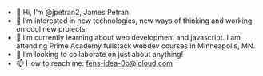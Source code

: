 - 👋 Hi, I’m @jpetran2, James Petran
- 👀 I’m interested in new technologies, new ways of thinking and working on cool new projects
- 🌱 I’m currently learning about web development and javascript. I am attending Prime Academy fullstack webdev courses in Minneapolis, MN.
- 💞️ I’m looking to collaborate on just about anything!
- 📫 How to reach me: fens-idea-0b@icloud.com
